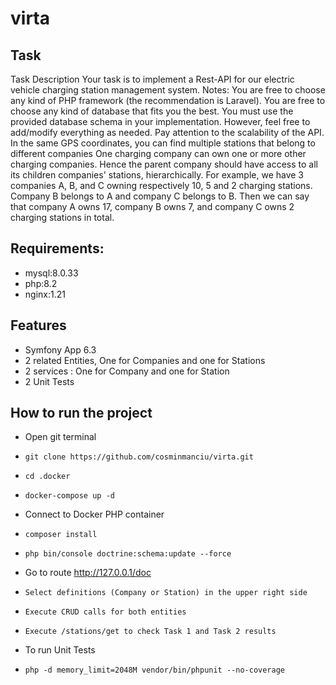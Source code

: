 # virta

## Task
Task Description
Your task is to implement a Rest-API for our electric vehicle charging station management system.
Notes:
You are free to choose any kind of PHP framework (the recommendation is Laravel).
You are free to choose any kind of database that fits you the best.
You must use the provided database schema in your implementation. However, feel free to add/modify everything as needed.
Pay attention to the scalability of the API.
In the same GPS coordinates, you can find multiple stations that belong to different companies
One charging company can own one or more other charging companies.
Hence the parent company should have access to all its children companies' stations, hierarchically. For example, we have 3 companies A, B,
and C owning respectively 10, 5 and 2 charging stations. Company B belongs to A and company C belongs to B.
Then we can say that company A owns 17, company B owns 7, and company C owns 2 charging stations in total.
## Requirements:
- mysql:8.0.33
- php:8.2
- nginx:1.21

## Features
- Symfony App 6.3
- 2 related Entities, One for Companies and one for Stations
- 2 services : One for Company and one for Station
- 2 Unit Tests

## How to run the project

- Open git terminal
- `git clone https://github.com/cosminmanciu/virta.git`
- `cd .docker`
- `docker-compose up -d`
- Connect to Docker PHP container
- `composer install`
- `php bin/console doctrine:schema:update --force`
- Go to route http://127.0.0.1/doc
- `Select definitions (Company or Station) in the upper right side`
- `Execute CRUD calls for both entities`
- `Execute /stations/get to check Task 1 and Task 2 results`


- To run Unit Tests
- `php -d memory_limit=2048M vendor/bin/phpunit --no-coverage`
